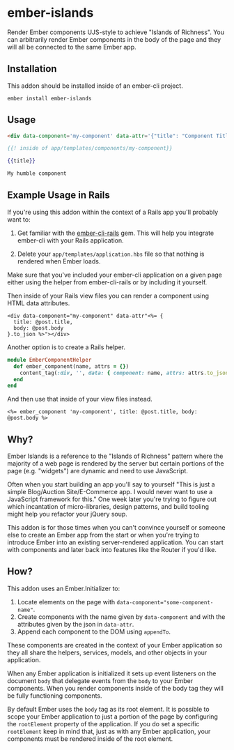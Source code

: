 # ember-islands

Render Ember components UJS-style to achieve "Islands of Richness". You can
arbitrarily render Ember components in the body of the page and they will all be
connected to the same Ember app.

## Installation

This addon should be installed inside of an ember-cli project.

```
ember install ember-islands
```

## Usage

```html
<div data-component='my-component' data-attr='{"title": "Component Title"}'></div>
```

```handlebars
{{! inside of app/templates/components/my-component}}

{{title}}

My humble component
```

## Example Usage in Rails

If you're using this addon within the context of a Rails app you'll probably
want to:

1. Get familiar with the
   [ember-cli-rails](https://github.com/rwz/ember-cli-rails) gem. This will help
   you integrate ember-cli with your Rails application.

2. Delete your `app/templates/application.hbs` file so that nothing is rendered
   when Ember loads.

Make sure that you've included your ember-cli application on a given page either
using the helper from ember-cli-rails or by including it yourself.

Then inside of your Rails view files you can render a component using HTML data
attributes.

```html+erb
<div data-component="my-component" data-attr"<%= {
  title: @post.title,
  body: @post.body
}.to_json %>"></div>
```

Another option is to create a Rails helper.

```ruby
module EmberComponentHelper
  def ember_component(name, attrs = {})
    content_tag(:div, '', data: { component: name, attrs: attrs.to_json })
  end
end
```

And then use that inside of your view files instead.

```html+erb
<%= ember_component 'my-component', title: @post.title, body: @post.body %>
```

## Why?

Ember Islands is a reference to the "Islands of Richness" pattern where the
majority of a web page is rendered by the server but certain portions of the
page (e.g. "widgets") are dynamic and need to use JavaScript.

Often when you start building an app you'll say to yourself "This is just a
simple Blog/Auction Site/E-Commerce app. I would never want to use a JavaScript
framework for this." One week later you're trying to figure out which
incantation of micro-libraries, design patterns, and build tooling might help you
refactor your jQuery soup.

This addon is for those times when you can't convince yourself or someone else
to create an Ember app from the start or when you're trying to introduce Ember
into an existing server-rendered application. You can start with components and
later back into features like the Router if you'd like.

## How?

This addon uses an Ember.Initializer to:

1. Locate elements on the page with `data-component="some-component-name"`.
2. Create components with the name given by `data-component` and with the
   attributes given by the json in `data-attr`.
3. Append each component to the DOM using `appendTo`.

These components are created in the context of your Ember application so they
all share the helpers, services, models, and other objects in your application.

When any Ember application is initialized it sets up event listeners on the
document `body` that delegate events from the `body` to your Ember components.
When you render components inside of the body tag they will be fully functioning
components.

By default Ember uses the `body` tag as its root element. It is possible to
scope your Ember application to just a portion of the page by configuring the
`rootElement` property of the application. If you do set a specific
`rootElement` keep in mind that, just as with any Ember application, your
components must be rendered inside of the root element.
